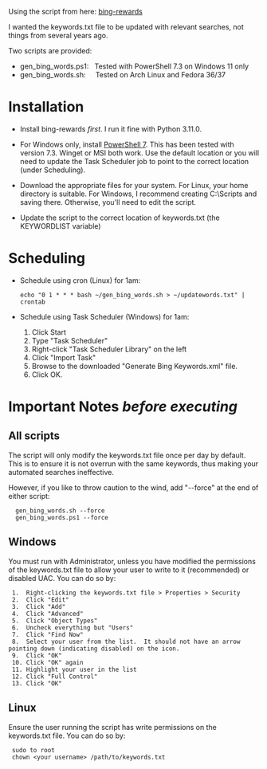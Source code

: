 Using the script from here:  [bing-rewards](https://github.com/jack-mil/bing-rewards "Bing Rewards")

I wanted the keywords.txt file to be updated with relevant searches, not things from several years ago.

Two scripts are provided:

- gen_bing_words.ps1:&nbsp;&nbsp;&nbsp;Tested with PowerShell 7.3 on Windows 11 only
- gen_bing_words.sh:&nbsp;&nbsp;&nbsp;&nbsp;&nbsp;Tested on Arch Linux and Fedora 36/37

# Installation

- Install bing-rewards *first*.  I run it fine with Python 3.11.0.

- For Windows only, install [PowerShell 7](https://learn.microsoft.com/en-us/powershell/scripting/install/installing-powershell-on-windows?WT.mc_id=THOMASMAURER-blog-thmaure&view=powershell-7 "PowerShell 7").  This has been tested with version 7.3.  Winget or MSI both work.  Use the default location or you will need to update the Task Scheduler job to point to the correct location (under Scheduling).

- Download the appropriate files for your system.
   For Linux, your home directory is suitable.
   For Windows, I recommend creating C:\Scripts and saving there.  Otherwise, you'll need to edit the script.

- Update the script to the correct location of keywords.txt (the KEYWORDLIST variable)

# Scheduling
- Schedule using cron (Linux) for 1am:

     ```echo "0 1 * * * bash ~/gen_bing_words.sh > ~/updatewords.txt" | crontab```

- Schedule using Task Scheduler (Windows) for 1am:

     1. Click Start
     2. Type "Task Scheduler"
     3. Right-click "Task Scheduler Library" on the left
     4. Click "Import Task"
     5. Browse to the downloaded "Generate Bing Keywords.xml" file.
     6. Click OK.

# **Important Notes *before executing***

## **All scripts**

   The script will only modify the keywords.txt file once per day by default.  This is to ensure it is not overrun with the same keywords, thus making your automated searches ineffective.

   However, if you like to throw caution to the wind, add "--force" at the end of either script:

      gen_bing_words.sh --force
      gen_bing_words.ps1 --force

## **Windows**  

   You must run with Administrator, unless you have modified the permissions of the keywords.txt file to allow your user to write to it (recommended) or disabled UAC.  You can do so by:

     1.  Right-clicking the keywords.txt file > Properties > Security
     2.  Click "Edit"
     3.  Click "Add"
     4.  Click "Advanced"
     5.  Click "Object Types"
     6.  Uncheck everything but "Users"
     7.  Click "Find Now"
     8.  Select your user from the list.  It should not have an arrow pointing down (indicating disabled) on the icon.
     9.  Click "OK"
     10. Click "OK" again
     11. Highlight your user in the list
     12. Click "Full Control"
     13. Click "OK"

## **Linux**

   Ensure the user running the script has write permissions on the keywords.txt file.  You can do so by:

     sudo to root
     chown <your username> /path/to/keywords.txt